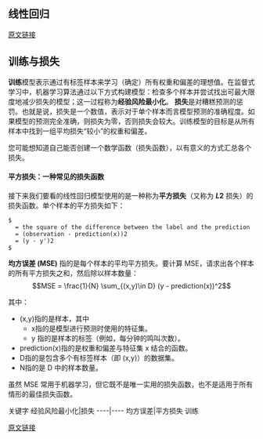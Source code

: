 ## 线性回归
[原文链接](https://developers.google.com/machine-learning/crash-course/descending-into-ml/linear-regression)


## 训练与损失
**训练**模型表示通过有标签样本来学习（确定）所有权重和偏差的理想值。在监督式学习中，机器学习算法通过以下方式构建模型：检查多个样本并尝试找出可最大限度地减少损失的模型；这一过程称为**经验风险最小化**。
**损失**是对糟糕预测的惩罚。也就是说，损失是一个数值，表示对于单个样本而言模型预测的准确程度。如果模型的预测完全准确，则损失为零，否则损失会较大。训练模型的目标是从所有样本中找到一组平均损失“较小”的权重和偏差。

您可能想知道自己能否创建一个数学函数（损失函数），以有意义的方式汇总各个损失。

#### 平方损失：一种常见的损失函数
接下来我们要看的线性回归模型使用的是一种称为**平方损失**（又称为 **$L2$** 损失）的损失函数。单个样本的平方损失如下：
```
$
  = the square of the difference between the label and the prediction
  = (observation - prediction(x))2
  = (y - y')2
$
```

**均方误差 (MSE)** 指的是每个样本的平均平方损失。要计算 MSE，请求出各个样本的所有平方损失之和，然后除以样本数量：
$$MSE = \frac{1}{N} \sum_{(x,y)\in D} (y - prediction(x))^2$$

其中：
* (x,y)指的是样本，其中
    * x指的是模型进行预测时使用的特征集。
	* y 指的是样本的标签（例如，每分钟的鸣叫次数）。
* prediction(x)指的是权重和偏差与特征集 x 结合的函数。
* D指的是包含多个有标签样本（即 (x,y)）的数据集。
* N指的是 D 中的样本数量。

虽然 MSE 常用于机器学习，但它既不是唯一实用的损失函数，也不是适用于所有情形的最佳损失函数。

关键字
经验风险最小化|损失
----|----
均方误差|平方损失
训练

[原文链接](https://developers.google.com/machine-learning/crash-course/descending-into-ml/training-and-loss)